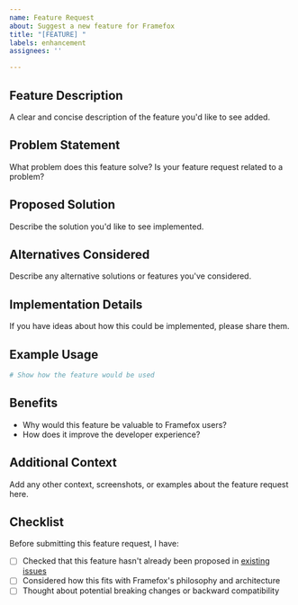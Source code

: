 ```yaml
---
name: Feature Request
about: Suggest a new feature for Framefox
title: "[FEATURE] "
labels: enhancement
assignees: ''

---
```


## Feature Description
A clear and concise description of the feature you'd like to see added.

## Problem Statement
What problem does this feature solve? Is your feature request related to a problem?

## Proposed Solution
Describe the solution you'd like to see implemented.

## Alternatives Considered
Describe any alternative solutions or features you've considered.

## Implementation Details
If you have ideas about how this could be implemented, please share them.

## Example Usage
```python
# Show how the feature would be used
```

## Benefits
- Why would this feature be valuable to Framefox users?
- How does it improve the developer experience?

## Additional Context
Add any other context, screenshots, or examples about the feature request here.

## Checklist
Before submitting this feature request, I have:
- [ ] Checked that this feature hasn't already been proposed in [existing issues](../../issues)
- [ ] Considered how this fits with Framefox's philosophy and architecture
- [ ] Thought about potential breaking changes or backward compatibility